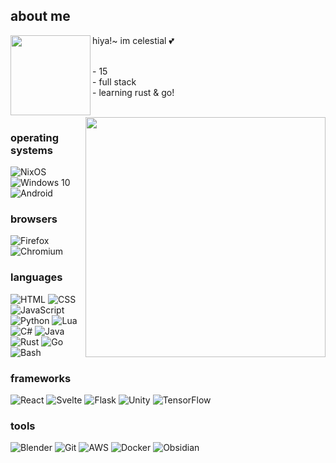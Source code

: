 ## about me
<div>
  <img src="https://avatars.githubusercontent.com/u/44733683" align="left" width="128">
  hiya!~ im celestial 💕<br><br>
  <dl>
    <dd>
      - 15<br>
      - full stack<br>
      - learning rust & go!
    </dd>
  </dl>
</div>
<br />

<img src="https://github.com/CelestialCrafter/CelestialCrafter/blob/master/github-metrics.svg" align="right" width="384">

### operating systems
![NixOS](https://img.shields.io/badge/nixos-5277C3.svg?style=for-the-badge&logo=nixos&logoColor=white)
![Windows 10](https://img.shields.io/badge/windows%2010-0078D6.svg?style=for-the-badge&logo=windows10&logoColor=white)
![Android](https://img.shields.io/badge/android-4A853.svg?style=for-the-badge&logo=android&logoColor=white)

### browsers
![Firefox](https://img.shields.io/badge/firefox-FF7139.svg?style=for-the-badge&logo=firefox&logoColor=white)
![Chromium](https://img.shields.io/badge/chromium-999999.svg?style=for-the-badge&logo=googlechrome&logoColor=white)

### languages
![HTML](https://img.shields.io/badge/html-E34F26.svg?style=for-the-badge&logo=html5&logoColor=white)
![CSS](https://img.shields.io/badge/css-1572B6.svg?style=for-the-badge&logo=css3&logoColor=white)
![JavaScript](https://img.shields.io/badge/javascript-F7DF1E.svg?style=for-the-badge&logo=javascript&logoColor=white)
![Python](https://img.shields.io/badge/python-3776AB?style=for-the-badge&logo=python&logoColor=white)
![Lua](https://img.shields.io/badge/lua-2C2D72.svg?style=for-the-badge&logo=lua&logoColor=white)
![C#](https://img.shields.io/badge/c%23-512BD4.svg?&style=for-the-badge&logo=csharp&logoColor=white)
![Java](https://img.shields.io/badge/java-000000.svg?&style=for-the-badge&logo=openjdk&logoColor=white)
![Rust](https://img.shields.io/badge/rust-000000.svg?&style=for-the-badge&logo=rust&logoColor=white)
![Go](https://img.shields.io/badge/go-00ADD8.svg?&style=for-the-badge&logo=go&logoColor=white)
![Bash](https://img.shields.io/badge/bash-4EAA25.svg?&style=for-the-badge&logo=gnu-bash&logoColor=white)

### frameworks
![React](https://img.shields.io/badge/react-61DAFB.svg?&style=for-the-badge&logo=react&logoColor=white)
![Svelte](https://img.shields.io/badge/svelte-FF3E00.svg?&style=for-the-badge&logo=svelte&logoColor=white)
![Flask](https://img.shields.io/badge/flask-000000.svg?&style=for-the-badge&logo=flask&logoColor=white)
![Unity](https://img.shields.io/badge/unity-FFFFFF.svg?&style=for-the-badge&logo=unity&logoColor=black)
![TensorFlow](https://img.shields.io/badge/tensorflow-FF6F00.svg?&style=for-the-badge&logo=tensorflow&logoColor=white)

### tools
![Blender](https://img.shields.io/badge/blender-E87D0D.svg?&style=for-the-badge&logo=blender&logoColor=white)
![Git](https://img.shields.io/badge/git-F05032.svg?&style=for-the-badge&logo=git&logoColor=white)
![AWS](https://img.shields.io/badge/aws-232F3E.svg?&style=for-the-badge&logo=amazon-aws&logoColor=white)
![Docker](https://img.shields.io/badge/docker-2496ED.svg?&style=for-the-badge&logo=docker&logoColor=white)
![Obsidian](https://img.shields.io/badge/obsidian-7C3AED.svg?&style=for-the-badge&logo=obsidian&logoColor=white)
